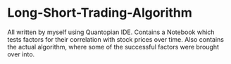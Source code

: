 # Long-Short-Trading-Algorithm
All written by myself using Quantopian IDE. Contains a Notebook which tests factors for their correlation with stock prices over time. Also contains the actual algorithm, where some of the successful factors were brought over into.
